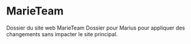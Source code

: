 # MarieTeam
Dossier du site web MarieTeam
Dossier pour Marius pour appliquer des changements sans impacter le site principal.


